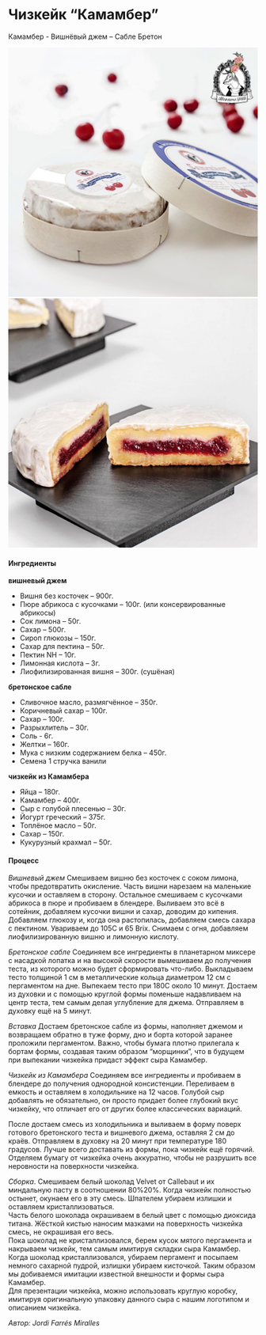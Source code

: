 # Чизкейк “Камамбер”

Камамбер - Вишнёвый джем – Сабле Бретон  

![Чизкейк “Камамбер”](../../pics/hI-7V4F_Tmw.jpg)
![Чизкейк “Камамбер”](../../pics/QKhIW40MRM4.jpg)

#### Ингредиенты

**вишневый джем**

* Вишня без косточек – 900г.
* Пюре абрикоса с кусочками – 100г. (или консервированные абрикосы)
* Сок лимона – 50г.
* Сахар – 500г.
* Сироп глюкозы – 150г.
* Сахар для пектина – 50г.
* Пектин NH – 10г.
* Лимонная кислота – 3г.
* Лиофилизированная вишня – 300г. (сушёная)

**бретонское сабле**

* Сливочное масло, размягчённое – 350г.
* Коричневый сахар – 100г.
* Сахар – 100г.
* Разрыхлитель – 30г.
* Соль - 6г.
* Желтки – 160г.
* Мука с низким содержанием белка – 450г.
* Семена 1 стручка ванили

**чизкейк из Камамбера**

* Яйца – 180г.
* Камамбер – 400г.
* Сыр с голубой плесенью – 30г.
* Йогурт греческий – 375г.
* Топлёное масло – 50г.
* Сахар – 150г.
* Кукурузный крахмал – 50г.

#### Процесс

*Вишневый джем* Смешиваем вишню без косточек с соком лимона, чтобы предотвратить окисление. Часть вишни нарезаем на маленькие кусочки и оставляем в сторону. Остальное смешиваем с кусочками абрикоса в пюре и пробиваем в блендере. Выливаем это всё в сотейник, добавляем кусочки вишни и сахар, доводим до кипения. Добавляем глюкозу и, когда она растопилась, добавляем смесь сахара с пектином. Увариваем до 105С и 65 Brix. Снимаем с огня, добавляем лиофилизированную вишню и лимонную кислоту.


*Бретонское сабле* Соединяем все ингредиенты в планетарном миксере с насадкой лопатка и на высокой скорости вымешиваем до получения теста, из которого можно будет сформировать что-либо.
Выкладываем тесто толщиной 1 см в металлические кольца диаметром 12 см с пергаментом на дне. Выпекаем тесто при 180С около 10 минут. Достаем из духовки и с помощью круглой формы поменьше надавливаем на центр теста, тем самым делая углубление для джема. Отправляем в духовку ещё на 5 минут.

*Вставка* Достаем бретонское сабле из формы, наполняет джемом и возвращаем обратно в туже форму, дно и борта которой заранее проложили пергаментом. Важно, чтобы бумага плотно прилегала к бортам формы, создавая таким образом “морщинки”, что в будущем при выпекании чизкейка придаст эффект сыра Камамбер.

*Чизкейк из Камамбера* Соединяем все ингредиенты и пробиваем в блендере до получения однородной консистенции. Переливаем в емкость и оставляем в холодильнике на 12 часов. Голубой сыр добавлять не обязательно, он просто придает более глубокий вкус чизкейку, что отличает его от других более классических вариаций.

После достаем смесь из холодильника и выливаем в форму поверх готового бретонского теста и вишневого джема, оставляя 2 см до краёв. Отправляем в духовку на 20 минут при температуре 180 градусов.
Лучше всего доставать из формы, пока чизкейк ещё горячий. Отделяем бумагу от чизкейка очень аккуратно, чтобы не разрушить все неровности на поверхности чизкейка.

*Сборка*. Смешиваем белый шоколад Velvet от Callebaut и их миндальную пасту в соотношении 80%20%. Когда чизкейк полностью остынет, окунаем его в эту смесь. Шпателем убираем излишки и оставляем кристаллизоваться.  
Часть белого шоколада окрашиваем в белый цвет с помощью диоксида титана. Жёсткой кистью наносим мазками на поверхность чизкейка смесь, не окрашивая его весь.  
Пока шоколад не кристаллизовался, берем кусок мятого пергамента и накрываем чизкейк, тем самым имитируя складки сыра Камамбер.  
Когда шоколад кристаллизовался, убираем пергамент и посыпаем немного сахарной пудрой, излишки убираем кисточкой. Таким образом мы добиваемся имитации известной внешности и формы сыра Камамбер.  
Для презентации чизкейка, можно использовать круглую коробку, имитируя оригинальную упаковку данного сыра с нашим логотипом и описанием чизкейка.

_Автор: Jordi Farrés Miralles_
